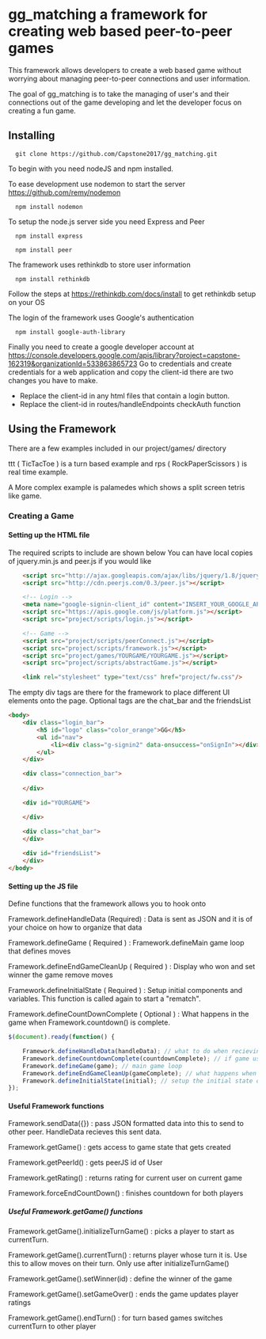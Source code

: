 # gg_matching a framework for creating web based peer-to-peer games

This framework allows developers to create a web based game without worrying about managing peer-to-peer connections and user information. 

The goal of gg_matching is to take the managing of user's and their connections out of the game developing and let the developer focus on creating a fun game. 


## Installing 

```
  git clone https://github.com/Capstone2017/gg_matching.git
```

To begin with you need nodeJS and npm installed.

To ease development use nodemon to start the server https://github.com/remy/nodemon
```
  npm install nodemon
```

To setup the node.js server side you need Express and Peer
```
  npm install express
```
```
  npm install peer
```

The framework uses rethinkdb to store user information
``` 
  npm install rethinkdb
```
Follow the steps at https://rethinkdb.com/docs/install to get rethinkdb setup on your OS

The login of the framework uses Google's authentication 
```
  npm install google-auth-library
```

Finally you need to create a google developer account at https://console.developers.google.com/apis/library?project=capstone-162319&organizationId=533863865723 
Go to credentials and create credentials for a web application and copy the client-id there are two changes you have to make.
 - Replace the client-id in any html files that contain a login button. 
 - Replace the client-id in routes/handleEndpoints checkAuth function


## Using the Framework

There are a few examples included in our project/games/ directory 

ttt ( TicTacToe ) is a turn based example and rps ( RockPaperScissors ) is real time example.

A More complex example is palamedes which shows a split screen tetris like game.

### Creating a Game

#### Setting up the HTML file

The required scripts to include are shown below
You can have local copies of jquery.min.js and peer.js if you would like 
```html
    <script src="http://ajax.googleapis.com/ajax/libs/jquery/1.8/jquery.min.js"></script>
    <script src="http://cdn.peerjs.com/0.3/peer.js"></script>

    <!-- Login -->
    <meta name="google-signin-client_id" content="INSERT_YOUR_GOOGLE_API_CLIENT_ID">
    <script src="https://apis.google.com/js/platform.js"></script> 
    <script src="project/scripts/login.js"></script>

    <!-- Game -->
    <script src="project/scripts/peerConnect.js"></script>
    <script src="project/scripts/framework.js"></script>
    <script src="project/games/YOURGAME/YOURGAME.js"></script> 
    <script src="project/scripts/abstractGame.js"></script>

    <link rel="stylesheet" type="text/css" href="project/fw.css"/>
```

The empty div tags are there for the framework to place different UI elements onto the page.
Optional tags are the chat_bar and the friendsList
```html
<body>
    <div class="login_bar">
        <h5 id="logo" class="color_orange">GG</h5>
        <ul id="nav">
            <li><div class="g-signin2" data-onsuccess="onSignIn"></div></li>
        </ul>
    </div>

    <div class="connection_bar">
        
    </div>

    <div id="YOURGAME">

    </div>

    <div class="chat_bar">
    </div>
    
    <div id="friendsList">
    </div>
</body>
```

#### Setting up the JS file

Define functions that the framework allows you to hook onto

Framework.defineHandleData (Required) : Data is sent as JSON and it is of your choice on how to organize that data

Framework.defineGame ( Required ) : Framework.defineMain game loop that defines moves

Framework.defineEndGameCleanUp ( Required ) : Display who won  and set winner the game remove moves

Framework.defineInitialState ( Required ) : Setup initial components and variables. This function is called again to start a "rematch".

Framework.defineCountDownComplete ( Optional ) : What happens in the game when Framework.countdown() is complete. 
```javascript
$(document).ready(function() {

    Framework.defineHandleData(handleData); // what to do when recieving data
    Framework.defineCountdownComplete(countdownComplete); // if game uses timer define what happens when count down over
    Framework.defineGame(game); // main game loop
    Framework.defineEndGameCleanUp(gameComplete); // what happens when game is finished
    Framework.defineInitialState(initial); // setup the initial state of the game
});
```



#### Useful Framework functions

Framework.sendData({}) : pass JSON formatted data into this to send to other peer. HandleData recieves this sent data.

Framework.getGame() : gets access to game state that gets created 

Framework.getPeerId() : gets peerJS id of User

Framework.getRating() : returns rating for current user on current game

Framework.forceEndCountDown() : finishes countdown for both players


##### Useful Framework.getGame() functions

Framework.getGame().initializeTurnGame() : picks a player to start as currentTurn.

Framework.getGame().currentTurn() : returns player whose turn it is. Use this to allow moves on their turn. Only use after initializeTurnGame()

Framework.getGame().setWinner(id) : define the winner of the game

Framework.getGame().setGameOver()  : ends the game updates player ratings

Framework.getGame().endTurn() : for turn based games switches currentTurn to other player

